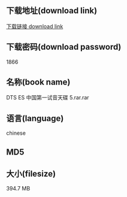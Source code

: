 ## 下载地址(download link)
[下载链接 download link](https://voluble-croquembouche-d321dc.netlify.app/?s=DTS+ES+%E4%B8%AD%E5%9B%BD%E7%AC%AC%E4%B8%80%E8%AF%95%E9%9F%B3%E5%A4%A9%E7%A2%9F+5.rar)

## 下载密码(download password)
1866

## 名称(book name)
DTS ES 中国第一试音天碟 5.rar.rar

## 语言(language)
chinese

## MD5


## 大小(filesize)
394.7 MB
